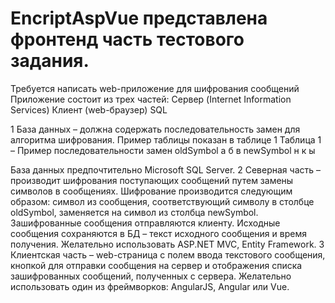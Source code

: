 # EncriptAspVue представлена фронтенд часть тестового задания. 
Требуется написать web-приложение для шифрования сообщений
Приложение состоит из трех частей:
Сервер (Internet Information Services)
Клиент (web-браузер)
SQL

1 База данных – должна содержать последовательность замен для алгоритма шифрования.
Пример таблицы показан в таблице 1
Таблица 1 – Пример последовательности замен
oldSymbol а  б  в
newSymbol н  к  ы

База данных предпочтительно Microsoft SQL Server.
2 Северная часть – производит шифрования поступающих сообщений путем замены символов в
сообщениях. Шифрование производится следующим образом: символ из сообщения,
соответствующий символу в столбце oldSymbol, заменяется на символ из столбца newSymbol.
Зашифрованные сообщения отправляются клиенту. Исходные сообщения сохраняются в БД – текст
исходного сообщения и время получения.
Желательно использовать ASP.NET MVC, Entity Framework.
3 Клиентская часть – web-страница с полем ввода текстового сообщения, кнопкой для отправки
сообщения на сервер и отображения списка зашифрованных сообщений, полученных с сервера.
Желательно использовать один из фреймворков: AngularJS, Angular или Vue.
